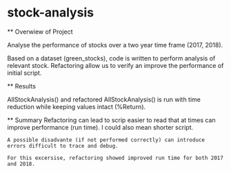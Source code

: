 # stock-analysis

** Overwiew of Project

Analyse the performance of stocks over a two year time frame (2017, 2018).

Based on a dataset (green_stocks), code is written to perform analysis of relevant stock. Refactoring allow us to verify an improve the performance of initial script.

** Results

 AllStockAnalysis() and refactored AllStockAnalysis() is run with time reduction while keeping values intact (%Return). 

** Summary
    Refactoring can lead to scrip easier to read that at times can improve performance (run time). I could also mean shorter script. 

    A possible disadvante (if not performed correctly) can introduce errors difficult to trace and debug.

    For this excersise, refactoring showed improved run time for both 2017 and 2018.

